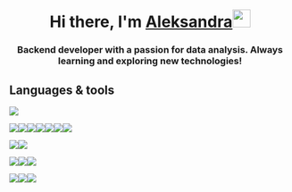 ### <h1 align="center">Hi there, I'm <a href="https://github.com/kskkssk" target="_blank">Aleksandra</a><img src="https://github.com/blackcater/blackcater/raw/main/images/Hi.gif" height="32"/></h1><h3 align="center">Backend developer with a passion for data analysis. Always learning and exploring new technologies! </h3>

## Languages & tools
<a href="https://docs.python.org/3/"> <img src="https://img.shields.io/badge/Python-white?style=for-the-badge&logo=Python&logoColor=4682B4"/> </a>

<a href="https://fastapi.tiangolo.com/"><img src="https://img.shields.io/badge/fastapi-white?style=for-the-badge&logo=fastapi&logoColor=008B8B"/></a><a href="https://docs.djangoproject.com/en/5.1/"><img src="https://img.shields.io/badge/django-white?style=for-the-badge&logo=django&logoColor=092E20"/></a><a href="https://www.rabbitmq.com/"><img src="https://img.shields.io/badge/rabbitmq-white?style=for-the-badge&logo=rabbitmq&logoColor=FF6600"/></a><a href="https://docs.celeryq.dev/en/stable/"><img src="https://img.shields.io/badge/celery-white?style=for-the-badge&logo=celery&logoColor=37814A"/></a><a href="https://nginx.org/en/"><img src="https://img.shields.io/badge/nginx-white?style=for-the-badge&logo=nginx&logoColor=009639"/></a><a href="https://www.postgresql.org/"><img src="https://img.shields.io/badge/postgresql-white?style=for-the-badge&logo=postgresql&logoColor=4169E1"/></a><a href="https://www.docker.com/"><img src="https://img.shields.io/badge/docker-white?style=for-the-badge&logo=docker&logoColor=2496ED"/></a> 

<a href="https://git-scm.com/doc"><img src="https://img.shields.io/badge/git-white?style=for-the-badge&logo=git&logoColor=F05032"/></a><a href="https://docs.gitlab.com/"><img src="https://img.shields.io/badge/gitlab-white?style=for-the-badge&logo=gitlab&logoColor=FC6D26"/></a>

<a href="https://dvc.org/doc"><img src="https://img.shields.io/badge/dvc-white?style=for-the-badge&logo=dvc&logoColor=13ADC7"/></a><a href="https://mlflow.org/docs/latest/index.html"><img src="https://img.shields.io/badge/mlflow-white?style=for-the-badge&logo=mlflow&logoColor=FC6D26"/></a><a href="https://airflow.apache.org/docs/apache-airflow/stable/index.html"><img src="https://img.shields.io/badge/airflow-white?style=for-the-badge&logo=apacheairflow&logoColor=017CEE"/></a>

<a href="https://scikit-learn.org/0.21/documentation.html"><img src="https://img.shields.io/badge/scikitlearn-white?style=for-the-badge&logo=scikitlearn&logoColor=F7931E"/></a><a href="https://pytorch.org/docs/stable/index.html"><img src="https://img.shields.io/badge/pytorch-white?style=for-the-badge&logo=pytorch&logoColor=EE4C2C"/></a><a href="https://pandas.pydata.org/docs/user_guide/index.html"><img src="https://img.shields.io/badge/pandas-white?style=for-the-badge&logo=pandas&logoColor=150458"/></a>
